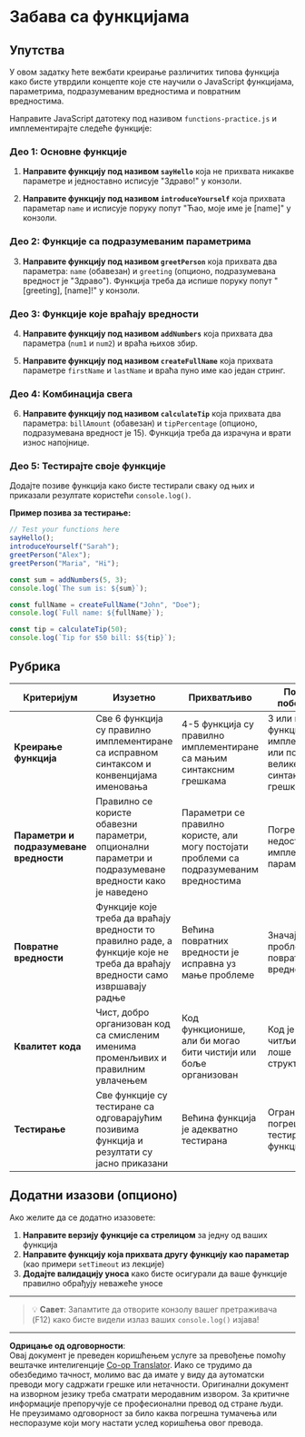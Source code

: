 <!--
CO_OP_TRANSLATOR_METADATA:
{
  "original_hash": "8328f58f4593b4671656ff8f4b2edbd9",
  "translation_date": "2025-10-24T23:03:17+00:00",
  "source_file": "2-js-basics/2-functions-methods/assignment.md",
  "language_code": "sr"
}
-->
# Забава са функцијама

## Упутства

У овом задатку ћете вежбати креирање различитих типова функција како бисте утврдили концепте које сте научили о JavaScript функцијама, параметрима, подразумеваним вредностима и повратним вредностима.

Направите JavaScript датотеку под називом `functions-practice.js` и имплементирајте следеће функције:

### Део 1: Основне функције
1. **Направите функцију под називом `sayHello`** која не прихвата никакве параметре и једноставно исписује "Здраво!" у конзоли.

2. **Направите функцију под називом `introduceYourself`** која прихвата параметар `name` и исписује поруку попут "Ћао, моје име је [name]" у конзоли.

### Део 2: Функције са подразумеваним параметрима
3. **Направите функцију под називом `greetPerson`** која прихвата два параметра: `name` (обавезан) и `greeting` (опционо, подразумевана вредност је "Здраво"). Функција треба да испише поруку попут "[greeting], [name]!" у конзоли.

### Део 3: Функције које враћају вредности
4. **Направите функцију под називом `addNumbers`** која прихвата два параметра (`num1` и `num2`) и враћа њихов збир.

5. **Направите функцију под називом `createFullName`** која прихвата параметре `firstName` и `lastName` и враћа пуно име као један стринг.

### Део 4: Комбинација свега
6. **Направите функцију под називом `calculateTip`** која прихвата два параметра: `billAmount` (обавезан) и `tipPercentage` (опционо, подразумевана вредност је 15). Функција треба да израчуна и врати износ напојнице.

### Део 5: Тестирајте своје функције
Додајте позиве функција како бисте тестирали сваку од њих и приказали резултате користећи `console.log()`.

**Пример позива за тестирање:**
```javascript
// Test your functions here
sayHello();
introduceYourself("Sarah");
greetPerson("Alex");
greetPerson("Maria", "Hi");

const sum = addNumbers(5, 3);
console.log(`The sum is: ${sum}`);

const fullName = createFullName("John", "Doe");
console.log(`Full name: ${fullName}`);

const tip = calculateTip(50);
console.log(`Tip for $50 bill: $${tip}`);
```

## Рубрика

| Критеријум | Изузетно | Прихватљиво | Потребно побољшање |
| ---------- | -------- | ----------- | ------------------ |
| **Креирање функција** | Све 6 функција су правилно имплементиране са исправном синтаксом и конвенцијама именовања | 4-5 функција су правилно имплементиране са мањим синтаксним грешкама | 3 или мање функција су имплементиране или постоје велике синтаксне грешке |
| **Параметри и подразумеване вредности** | Правилно се користе обавезни параметри, опционални параметри и подразумеване вредности како је наведено | Параметри се правилно користе, али могу постојати проблеми са подразумеваним вредностима | Погрешна или недостајућа имплементација параметара |
| **Повратне вредности** | Функције које треба да враћају вредности то правилно раде, а функције које не треба да враћају вредности само извршавају радње | Већина повратних вредности је исправна уз мање проблеме | Значајни проблеми са повратним вредностима |
| **Квалитет кода** | Чист, добро организован код са смисленим именима променљивих и правилним увлачењем | Код функционише, али би могао бити чистији или боље организован | Код је тешко читљив или лоше структуриран |
| **Тестирање** | Све функције су тестиране са одговарајућим позивима функција и резултати су јасно приказани | Већина функција је адекватно тестирана | Ограничено или погрешно тестирање функција |

## Додатни изазови (опционо)

Ако желите да се додатно изазовете:

1. **Направите верзију функције са стрелицом** за једну од ваших функција
2. **Направите функцију која прихвата другу функцију као параметар** (као примери `setTimeout` из лекције)
3. **Додајте валидацију уноса** како бисте осигурали да ваше функције правилно обрађују неважеће уносе

---

> 💡 **Савет**: Запамтите да отворите конзолу вашег претраживача (F12) како бисте видели излаз ваших `console.log()` изјава!

---

**Одрицање од одговорности**:  
Овај документ је преведен коришћењем услуге за превођење помоћу вештачке интелигенције [Co-op Translator](https://github.com/Azure/co-op-translator). Иако се трудимо да обезбедимо тачност, молимо вас да имате у виду да аутоматски преводи могу садржати грешке или нетачности. Оригинални документ на изворном језику треба сматрати меродавним извором. За критичне информације препоручује се професионални превод од стране људи. Не преузимамо одговорност за било каква погрешна тумачења или неспоразуме који могу настати услед коришћења овог превода.